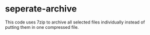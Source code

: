 # seperate-archive
This code uses 7zip to archive all selected files individually instead of putting them in one compressed file.
